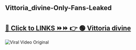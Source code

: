
 ## Vittoria_divine-Only-Fans-Leaked

# <h2><a href="https://clipsfans.com/Vittoria_divine&ref=git">🔗 Click to LINKS ⏩⏩ 👉 🟢 Vittoria divine </a></h2>

<a href="https://clipsfans.com/Vittoria_divine&ref=git" rel="nofollow" data-target="animated-image.originalLink"><img src="https://i.ibb.co.com/xMMVF88/686577567.gif" alt="Viral Video Original" style="max-width: 100%; display: inline-block;" data-target="animated-image.originalImage"></a>
